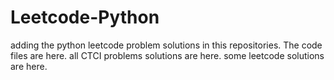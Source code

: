 # Leetcode-Python
adding the python leetcode problem solutions in this repositories. 
The code files are here.
all CTCI problems solutions are here.
some leetcode solutions are here.




























































































































































































































































































































































































































































































































































































































































































































































































































































































































































































































































































































































































